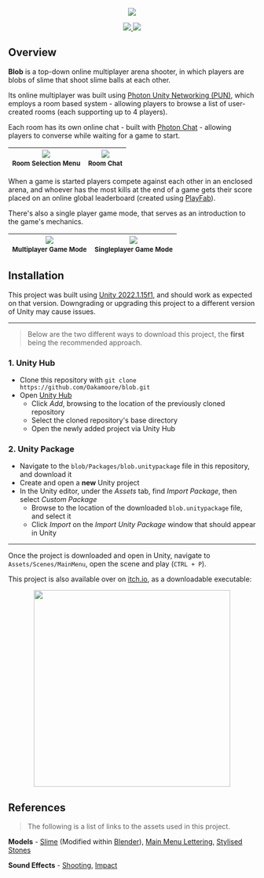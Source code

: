 
<p align="center">
  <img src="https://github.com/Oakamoore/blob/assets/57583938/9ec4262e-a00c-449d-8860-c8b308739e3d" />
</p>

<p align="center">
  <a href="https://github.com/Oakamoore/blob/blob/main/LICENSE">
	 <img src="https://img.shields.io/badge/License-MIT-green"/>
  </a>
  <a href="https://unity.com/releases/editor/whats-new/2022.1.15#installs">
	<img src="https://img.shields.io/badge/Unity-2022.1.15f1-57b9d3.svg?style=flat&logo=unity&color=orange"/>
  </a>
</p>

## Overview
**Blob** is a top-down online multiplayer arena shooter, in which players are blobs of slime that shoot slime balls at each other. 

Its online multiplayer was built using [Photon Unity Networking (PUN)](https://www.photonengine.com/pun), which employs a room based system - allowing players to browse a list of user-created rooms (each supporting up to 4 players).

Each room has its own online chat - built with [Photon Chat](https://www.photonengine.com/chat) - allowing players to converse while waiting for a game to start.

<div align="center">

|![](https://github.com/Oakamoore/blob/assets/57583938/d3c49269-e118-4fd5-a376-b66e8a498001)<font size="-1"><br>Room Selection Menu</font>|![](https://github.com/Oakamoore/blob/assets/57583938/2a918b21-90e9-4229-99db-d678f0bcb137)<font size="-1"><br>Room Chat</font>|
|:-:|:-:|

</div>

When a game is started players compete against each other in an enclosed arena, and whoever has the most kills at the end of a game gets their score placed on an online global leaderboard (created using [PlayFab](https://playfab.com/multiplayer/#stats)).

There's also a single player game mode, that serves as an introduction to the game's mechanics.

<div align="center">

|![](https://github.com/Oakamoore/blob/assets/57583938/c8392a51-d1b8-4aa6-8459-db7a03fce533)<font size="-1"><br>Multiplayer Game Mode</font>|![](https://github.com/Oakamoore/blob/assets/57583938/99fde646-5717-42e9-af0d-2949c21c604e)<font size="-1"><br>Singleplayer Game Mode</font>|
|:-:|:-:|

</div>

## Installation

This project was built using [Unity 2022.1.15f1](https://unity.com/releases/editor/whats-new/2022.1.15#installs), and should work as expected on that version. Downgrading or upgrading this project to a different version of Unity may cause issues. 

***
> Below are the two different ways to download this project, the **first** being the recommended approach.

### 1. Unity Hub

- Clone this repository with `git clone https://github.com/Oakamoore/blob.git`
- Open [Unity Hub](https://unity.com/unity-hub)
	- Click *Add*, browsing to the location of the previously cloned repository
	- Select the cloned repository's base directory
	- Open the newly added project via Unity Hub

### 2. Unity Package 

- Navigate to the `blob/Packages/blob.unitypackage` file in this repository, and download it
- Create and open a **new** Unity project
- In the Unity editor, under the *Assets* tab, find *Import Package*, then select *Custom Package*
	- Browse to the location of the downloaded `blob.unitypackage` file, and select it 
	- Click *Import* on the *Import Unity Package* window that should appear in Unity

***
Once the project is downloaded and open in Unity, navigate to `Assets/Scenes/MainMenu`, open the scene and play (`CTRL + P`).

This project is also available over on [itch.io](https://itch.io/), as a downloadable executable:

<div align="center">
	<a href="https://oakamoore.itch.io/blob">
		 <img src="https://github.com/Oakamoore/blob/assets/57583938/8f8a2251-d9fa-4aba-822e-92e1c5d75b24" width="400px"/>
	</a>
</div>

## References

> The following is a list of links to the assets used in this project.

**Models** - [Slime](https://sketchfab.com/3d-models/slime-creature-f176c00e63c24155b2c308b06cdb32d8) (Modified within [Blender](https://www.blender.org/)), [Main Menu Lettering](https://sketchfab.com/3d-models/bubble-letters-ef49e3ea68f04223b173d86991c77d1c), [Stylised Stones](https://sketchfab.com/3d-models/stylized-stones-minipack-719d8ee393db4b218ace19ce9124918d)

**Sound Effects** - [Shooting](https://freesound.org/people/deoking/sounds/411671/), [Impact](https://freesound.org/people/yottasounds/sounds/232135/)
